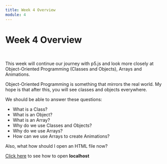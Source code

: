 ```yaml
---
title: Week 4 Overview
module: 4
---
```


# Week 4 Overview <br />


<br />

This week will continue our journey with p5.js and look more closely at Object-Oriented Programming (Classes and Objects), Arrays and Animations.

Object-Oriented Programming is something that mirrors the real world. My hope is that after this, you will see classes and objects everywhere.  

We should be able to answer these questions:

- What is a Class?
- What is an Object?
- What is an Array?
- Why do we use Classes and Objects?
- Why do we use Arrays?
- How can we use Arrays to create Animations?

Also, what how should I open an HTML file now?

<a href="https://youtu.be/MRtV2uRYe7Y" target="_blank">Click here</a> to see how to open **localhost**
